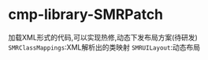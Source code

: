 # cmp-library-SMRPatch
加载XML形式的代码,可以实现热修,动态下发布局方案(待研发)
`SMRClassMappings`:XML解析出的类映射 
`SMRUILayout`:动态布局
